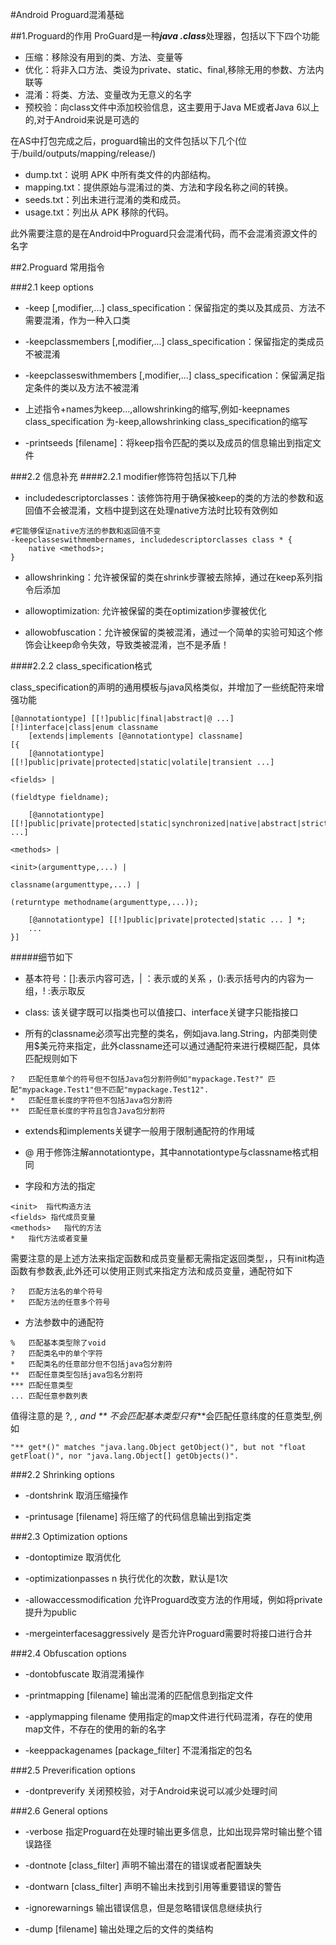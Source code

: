 #Android Proguard混淆基础

##1.Proguard的作用
ProGuard是一种***java .class***处理器，包括以下下四个功能

+ 压缩：移除没有用到的类、方法、变量等
+ 优化：将非入口方法、类设为private、static、final,移除无用的参数、方法内联等
+ 混淆：将类、方法、变量改为无意义的名字
+ 预校验：向class文件中添加校验信息，这主要用于Java ME或者Java 6以上的,对于Android来说是可选的

在AS中打包完成之后，proguard输出的文件包括以下几个(位于/build/outputs/mapping/release/)

+ dump.txt：说明 APK 中所有类文件的内部结构。
+ mapping.txt：提供原始与混淆过的类、方法和字段名称之间的转换。
+ seeds.txt：列出未进行混淆的类和成员。
+ usage.txt：列出从 APK 移除的代码。

此外需要注意的是在Android中Proguard只会混淆代码，而不会混淆资源文件的名字

##2.Proguard 常用指令

###2.1 keep options

+ -keep [,modifier,...] class_specification：保留指定的类以及其成员、方法不需要混淆，作为一种入口类

+ -keepclassmembers [,modifier,...] class_specification：保留指定的类成员不被混淆

+ -keepclasseswithmembers [,modifier,...] class_specification：保留满足指定条件的类以及方法不被混淆

+ 上述指令+names为keep...,allowshrinking的缩写,例如-keepnames class_specification 为-keep,allowshrinking class_specification的缩写

+ -printseeds [filename]：将keep指令匹配的类以及成员的信息输出到指定文件

###2.2 信息补充
####2.2.1 modifier修饰符包括以下几种
+ includedescriptorclasses：该修饰符用于确保被keep的类的方法的参数和返回值不会被混淆，文档中提到这在处理native方法时比较有效例如

```
#它能够保证native方法的参数和返回值不变
-keepclasseswithmembernames, includedescriptorclasses class * { 
    native <methods>; 
} 
```

+ allowshrinking：允许被保留的类在shrink步骤被去除掉，通过在keep系列指令后添加

+ allowoptimization: 允许被保留的类在optimization步骤被优化

+ allowobfuscation：允许被保留的类被混淆，通过一个简单的实验可知这个修饰会让keep命令失效，导致类被混淆，岂不是矛盾！

####2.2.2 class_specification格式

class_specification的声明的通用模板与java风格类似，并增加了一些统配符来增强功能

```
[@annotationtype] [[!]public|final|abstract|@ ...] [!]interface|class|enum classname
    [extends|implements [@annotationtype] classname]
[{
    [@annotationtype] [[!]public|private|protected|static|volatile|transient ...] 
                                                                      <fields> |
                                                                      (fieldtype fieldname);

    [@annotationtype] [[!]public|private|protected|static|synchronized|native|abstract|strictfp ...] 
                                                                      <methods> |
                                                                      <init>(argumenttype,...) |
                                                                      classname(argumenttype,...) |
                                                                      (returntype methodname(argumenttype,...));

    [@annotationtype] [[!]public|private|protected|static ... ] *;
    ...
}]
```

#####细节如下

+ 基本符号：[]:表示内容可选，| ：表示或的关系 ，():表示括号内的内容为一组，! :表示取反

+ class: 该关键字既可以指类也可以值接口、interface关键字只能指接口

+ 所有的classname必须写出完整的类名，例如java.lang.String，内部类则使用$美元符来指定，此外classname还可以通过通配符来进行模糊匹配，具体匹配规则如下

```
?	匹配任意单个的符号但不包括Java包分割符例如"mypackage.Test?" 匹配"mypackage.Test1"但不匹配"mypackage.Test12".
*	匹配任意长度的字符但不包括Java包分割符
**	匹配任意长度的字符且包含Java包分割符
```

+ extends和implements关键字一般用于限制通配符的作用域

+ @ 用于修饰注解annotationtype，其中annotationtype与classname格式相同

+ 字段和方法的指定

```
<init>	指代构造方法
<fields> 指代成员变量
<methods>	指代的方法
*	指代方法或者变量
```

需要注意的是上述方法来指定函数和成员变量都无需指定返回类型，，只有init构造函数有参数表,此外还可以使用正则式来指定方法和成员变量，通配符如下

```
?	匹配方法名的单个符号
*	匹配方法的任意多个符号
```

+ 方法参数中的通配符

``` 
%	匹配基本类型除了void
?	匹配类名中的单个字符
*	匹配类名的任意部分但不包括java包分割符
**	匹配任意类型包括java包名分割符
***	匹配任意类型
...	匹配任意参数列表
```

值得注意的是 ?, *, and ** 不会匹配基本类型只有***会匹配任意纬度的任意类型,例如 

```
"** get*()" matches "java.lang.Object getObject()", but not "float getFloat()", nor "java.lang.Object[] getObjects()".
```

###2.2 Shrinking options

+ -dontshrink 取消压缩操作

+ -printusage [filename] 将压缩了的代码信息输出到指定类

###2.3 Optimization options

+ -dontoptimize 取消优化

+ -optimizationpasses n 执行优化的次数，默认是1次

+ -allowaccessmodification 允许Proguard改变方法的作用域，例如将private 提升为public

+ -mergeinterfacesaggressively 是否允许Proguard需要时将接口进行合并

###2.4 Obfuscation options
+  -dontobfuscate 取消混淆操作

+ -printmapping [filename] 输出混淆的匹配信息到指定文件

+ -applymapping filename 使用指定的map文件进行代码混淆，存在的使用map文件，不存在的使用的新的名字

+ -keeppackagenames [package_filter] 不混淆指定的包名


###2.5 Preverification options
+  -dontpreverify 关闭预校验，对于Android来说可以减少处理时间

###2.6 General options

+  -verbose 指定Proguard在处理时输出更多信息，比如出现异常时输出整个错误路径

+ -dontnote [class_filter] 声明不输出潜在的错误或者配置缺失

+ -dontwarn [class_filter] 声明不输出未找到引用等重要错误的警告

+ -ignorewarnings 输出错误信息，但是忽略错误信息继续执行

+ -dump [filename] 输出处理之后的文件的类结构


